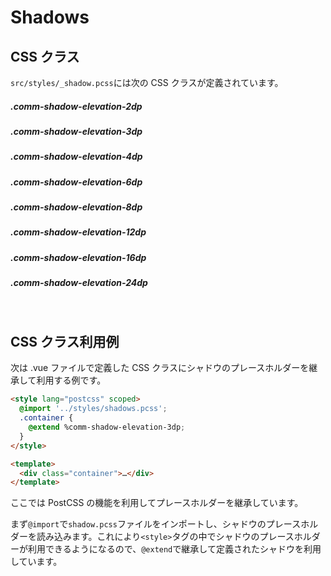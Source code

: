 # Shadows

## CSS クラス

`src/styles/_shadow.pcss`には次の CSS クラスが定義されています。

##### .comm-shadow-elevation-2dp

<div class="shadow-tag comm-shadow-elevation-2dp"></div>

##### .comm-shadow-elevation-3dp

<div class="shadow-tag comm-shadow-elevation-3dp"></div>

##### .comm-shadow-elevation-4dp

<div class="shadow-tag comm-shadow-elevation-4dp"></div>

##### .comm-shadow-elevation-6dp

<div class="shadow-tag comm-shadow-elevation-6dp"></div>

##### .comm-shadow-elevation-8dp

<div class="shadow-tag comm-shadow-elevation-8dp"></div>

##### .comm-shadow-elevation-12dp

<div class="shadow-tag comm-shadow-elevation-12dp"></div>

##### .comm-shadow-elevation-16dp

<div class="shadow-tag comm-shadow-elevation-16dp"></div>

##### .comm-shadow-elevation-24dp

<div class="shadow-tag comm-shadow-elevation-24dp"></div>

<br>

## CSS クラス利用例

次は .vue ファイルで定義した CSS クラスにシャドウのプレースホルダーを継承して利用する例です。

```html
<style lang="postcss" scoped>
  @import '../styles/shadows.pcss';
  .container {
    @extend %comm-shadow-elevation-3dp;
  }
</style>

<template>
  <div class="container">…</div>
</template>
```

ここでは PostCSS の機能を利用してプレースホルダーを継承しています。

まず`@import`で`shadow.pcss`ファイルをインポートし、シャドウのプレースホルダーを読み込みます。これにより`<style>`タグの中でシャドウのプレースホルダーが利用できるようになるので、`@extend`で継承して定義されたシャドウを利用しています。
